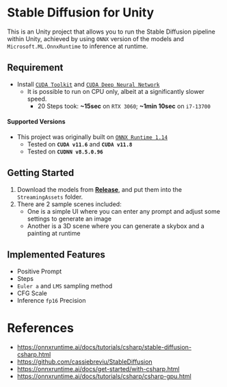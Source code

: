# Stable Diffusion for Unity
This is an Unity project that allows you to run the Stable Diffusion pipeline within Unity, achieved by using `ONNX` version of the models and `Microsoft.ML.OnnxRuntime` to inference at runtime. 

## Requirement
- Install [`CUDA Toolkit`](https://developer.nvidia.com/cuda-toolkit-archive) and [`CUDA Deep Neural Network`](https://developer.nvidia.com/cudnn)
    - It is possible to run on CPU only, albeit at a significantly slower speed.
        - 20 Steps took: **~15sec** on `RTX 3060`; **~1min 10sec** on `i7-13700`
#### Supported Versions
- This project was originally built on [`ONNX Runtime 1.14`](https://onnxruntime.ai/docs/tutorials/csharp/csharp-gpu.html)
    - Tested on **`CUDA v11.6`** and **`CUDA v11.8`**
    - Tested on **`CUDNN v8.5.0.96`**

## Getting Started
1. Download the models from **[Release](https://github.com/Haoming02/stable-diffusion-for-unity/releases)**, and put them into the `StreamingAssets` folder.
2. There are 2 sample scenes included:
    - One is a simple UI where you can enter any prompt and adjust some settings to generate an image
    - Another is a 3D scene where you can generate a skybox and a painting at runtime

## Implemented Features
- Positive Prompt
- Steps
- `Euler a` and `LMS` sampling method
- CFG Scale
- Inference `fp16` Precision

# References
- https://onnxruntime.ai/docs/tutorials/csharp/stable-diffusion-csharp.html
- https://github.com/cassiebreviu/StableDiffusion
- https://onnxruntime.ai/docs/get-started/with-csharp.html
- https://onnxruntime.ai/docs/tutorials/csharp/csharp-gpu.html